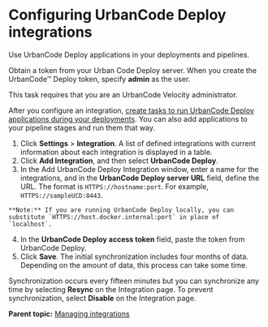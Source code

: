 # Configuring UrbanCode Deploy integrations

Use UrbanCode Deploy applications in your deployments and pipelines.

Obtain a token from your Urban Code Deploy server. When you create the UrbanCode™ Deploy token, specify **admin** as the user.

This task requires that you are an UrbanCode Velocity administrator.

After you configure an integration, [create tasks to run UrbanCode Deploy applications during your deployments](../../com.crelease.doc/topics/cr_taskType_UCD.md#). You can also add applications to your pipeline stages and run them that way.

1.   Click **Settings** \> **Integration**. A list of defined integrations with current information about each integration is displayed in a table.
2.   Click **Add Integration**, and then select **UrbanCode Deploy**. 
3.   In the Add UrbanCode Deploy Integration window, enter a name for the integrations, and in the **UrbanCode Deploy server URL** field, define the URL. The format is `HTTPS://hostname:port`. For example, `HTTPS://sampleUCD:8443`.

    **Note:** If you are running UrbanCode Deploy locally, you can substitute `HTTPS://host.docker.internal:port` in place of `localhost`.

4.   In the **UrbanCode Deploy access token** field, paste the token from UrbanCode Deploy. 
5.   Click **Save**. The initial synchronization includes four months of data. Depending on the amount of data, this process can take some time.

Synchronization occurs every fifteen minutes but you can synchronize any time by selecting **Resync** on the Integration page. To prevent synchronization, select **Disable** on the Integration page.

**Parent topic:** [Managing integrations](../topics/c_node_integrations.md)

